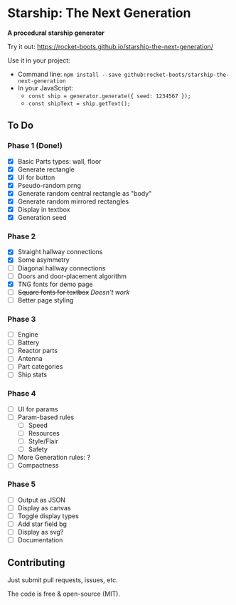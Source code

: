 # Starship: The Next Generation
**A procedural starship generator**

Try it out: https://rocket-boots.github.io/starship-the-next-generation/

Use it in your project: 
* Command line: `npm install --save github:rocket-boots/starship-the-next-generation`
* In your JavaScript:
    * `const ship = generator.generate({ seed: 1234567 });`
    * `const shipText = ship.getText();`

## To Do

### Phase 1 (Done!)

- [x] Basic Parts types: wall, floor
- [x] Generate rectangle
- [x] UI for button
- [x] Pseudo-random prng
- [x] Generate random central rectangle as "body"
- [x] Generate random mirrored rectangles
- [x] Display in textbox
- [x] Generation seed

### Phase 2

- [x] Straight hallway connections
- [x] Some asymmetry
- [ ] Diagonal hallway connections
- [ ] Doors and door-placement algorithm
- [x] TNG fonts for demo page
- [ ] ~~Square fonts for textbox~~ _Doesn't work_
- [ ] Better page styling

### Phase 3

- [ ] Engine
- [ ] Battery
- [ ] Reactor parts
- [ ] Antenna
- [ ] Part categories
- [ ] Ship stats

### Phase 4

- [ ] UI for params
- [ ] Param-based rules
   - [ ] Speed
   - [ ] Resources
   - [ ] Style/Flair
   - [ ] Safety
- [ ] More Generation rules: ?
- [ ] Compactness

### Phase 5

- [ ] Output as JSON
- [ ] Display as canvas
- [ ] Toggle display types
- [ ] Add star field bg
- [ ] Display as svg?
- [ ] Documentation

## Contributing

Just submit pull requests, issues, etc.

The code is free & open-source (MIT).

